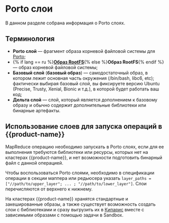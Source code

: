 # Porto слои

В данном разделе собрана информация о Porto слоях.

## Терминология

- **Porto слой** — фрагмент образа корневой файловой системы для [Porto](https://github.com/yandex/porto);
- {% if lang == ru %}**[Образ RootFS](http://wiki.rosalab.ru/ru/index.php/Образ_rootfs)**{% else %}**Образ RootFS**{% endif %} — образ корневой файловой системы;
- **Базовый слой** (**базовый образ**) — самодостаточный образ, в котором лежит основная часть окружения (/bin/bash, libc6, etc); фактически выбирая базовый слой, вы фиксируете версию Ubuntu (Precise, Trusty, Xenial, Bionic и т.д.), в которой будет работать ваш код;
- **Дельта слой** — слой, который является дополнением к базовому образу и обычно содержит дополнительные библиотеки или бинарные артефакты.

## Использование слоев для запуска операций в {{product-name}}

MapReduce операцию необходимо запускать в Porto слоях, если для ее выполнения требуются библиотеки или ресурсы, которых нет на кластерах {{product-name}}, и нет возможности подготовить бинарный файл с данной операцией.

Чтобы воспользоваться Porto слоями, необходимо в спецификации операции в секции маппера или редьюсера указать  `layer_paths = ["//path/to/upper_layer"; ... ; "//path/to/lower_layer"]`. Слои перечисляются от верхнего к нижнему.

На кластерах {{product-name}} хранятся стандартные и закешированные образы, а также существует возможность создать слои с библиотеками и сразу выгрузить их в [Кипарис](../../../../user-guide/storage/cypress.md) вместе с зависимыми образами с помощью задачи в Sandbox.
